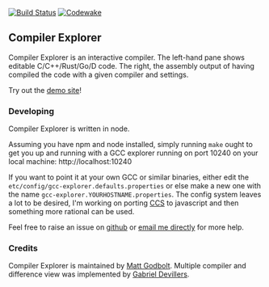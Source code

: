 [![Build Status](https://travis-ci.org/mattgodbolt/gcc-explorer.svg?branch=master)](https://travis-ci.org/mattgodbolt/gcc-explorer)
[![Codewake](https://www.codewake.com/badges/ask_question.svg)](https://www.codewake.com/p/compiler-explorer)

Compiler Explorer
------------

Compiler Explorer is an interactive compiler. The left-hand pane shows editable C/C++/Rust/Go/D code. The right, the assembly output of having compiled the code with a given compiler and settings.

Try out the [demo site][demo]!

[demo]: http://gcc.godbolt.org/

### Developing

Compiler Explorer is written in node.

Assuming you have npm and node installed, simply running `make` ought to get you up and running with a GCC explorer running on port 10240 on your local machine: http://localhost:10240

If you want to point it at your own GCC or similar binaries, either edit the `etc/config/gcc-explorer.defaults.properties` or else make a new one with the name `gcc-explorer.YOURHOSTNAME.properties`.  The config system leaves a lot to be desired, I'm working on porting [CCS](https://github.com/hellige/ccs-cpp) to javascript and then something more rational can be used.

Feel free to raise an issue on [github](https://github.com/mattgodbolt/gcc-explorer/issues) or [email me directly](mailto:matt@godbolt.org) for more help.

### Credits

Compiler Explorer is maintained by [Matt Godbolt](http://xania.org). Multiple compiler and difference view was implemented by [Gabriel Devillers](https://github.com/voxelf).
